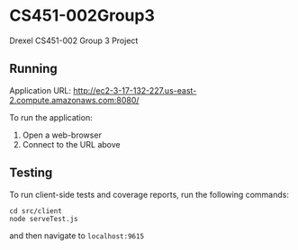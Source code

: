 # CS451-002Group3
Drexel CS451-002 Group 3 Project

## Running

Application URL: http://ec2-3-17-132-227.us-east-2.compute.amazonaws.com:8080/

To run the application:

1. Open a web-browser
2. Connect to the URL above

## Testing

To run client-side tests and coverage reports, run the following commands:
```
cd src/client
node serveTest.js
```

and then navigate to `localhost:9615`
